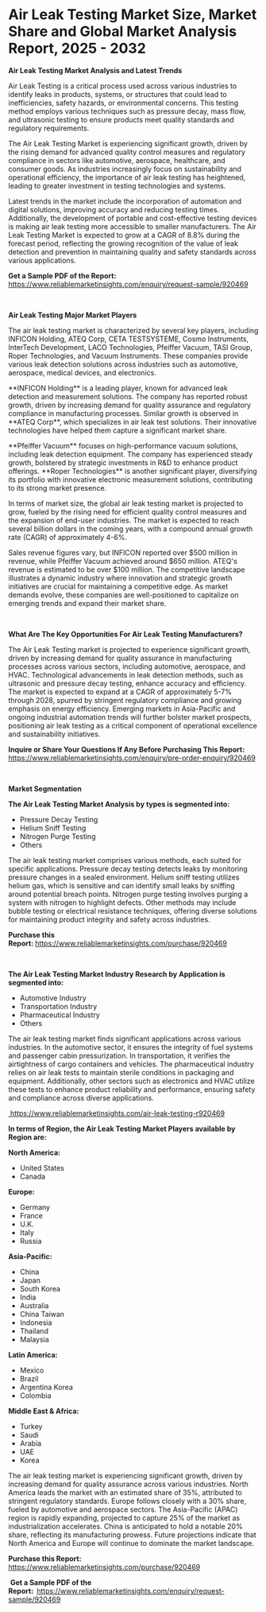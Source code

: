 <p><h1>Air Leak Testing Market Size, Market Share and Global Market Analysis Report, 2025 - 2032</h1></p><p><strong>Air Leak Testing Market Analysis and Latest Trends</strong></p>
<p><p>Air Leak Testing is a critical process used across various industries to identify leaks in products, systems, or structures that could lead to inefficiencies, safety hazards, or environmental concerns. This testing method employs various techniques such as pressure decay, mass flow, and ultrasonic testing to ensure products meet quality standards and regulatory requirements.</p><p>The Air Leak Testing Market is experiencing significant growth, driven by the rising demand for advanced quality control measures and regulatory compliance in sectors like automotive, aerospace, healthcare, and consumer goods. As industries increasingly focus on sustainability and operational efficiency, the importance of air leak testing has heightened, leading to greater investment in testing technologies and systems.</p><p>Latest trends in the market include the incorporation of automation and digital solutions, improving accuracy and reducing testing times. Additionally, the development of portable and cost-effective testing devices is making air leak testing more accessible to smaller manufacturers. The Air Leak Testing Market is expected to grow at a CAGR of 8.8% during the forecast period, reflecting the growing recognition of the value of leak detection and prevention in maintaining quality and safety standards across various applications.</p></p>
<p><strong>Get a Sample PDF of the Report:&nbsp;</strong> <a href="https://www.reliablemarketinsights.com/enquiry/request-sample/920469?utm_campaign=2717&utm_medium=2&utm_source=Github&utm_content=ia&utm_term=18042025&utm_id=air-leak-testing">https://www.reliablemarketinsights.com/enquiry/request-sample/920469</a></p>
<p>&nbsp;</p>
<p><strong>Air Leak Testing Major Market Players</strong></p>
<p><p>The air leak testing market is characterized by several key players, including INFICON Holding, ATEQ Corp, CETA TESTSYSTEME, Cosmo Instruments, InterTech Development, LACO Technologies, Pfeiffer Vacuum, TASI Group, Roper Technologies, and Vacuum Instruments. These companies provide various leak detection solutions across industries such as automotive, aerospace, medical devices, and electronics.</p><p>**INFICON Holding** is a leading player, known for advanced leak detection and measurement solutions. The company has reported robust growth, driven by increasing demand for quality assurance and regulatory compliance in manufacturing processes. Similar growth is observed in **ATEQ Corp**, which specializes in air leak test solutions. Their innovative technologies have helped them capture a significant market share.</p><p>**Pfeiffer Vacuum** focuses on high-performance vacuum solutions, including leak detection equipment. The company has experienced steady growth, bolstered by strategic investments in R&D to enhance product offerings. **Roper Technologies** is another significant player, diversifying its portfolio with innovative electronic measurement solutions, contributing to its strong market presence.</p><p>In terms of market size, the global air leak testing market is projected to grow, fueled by the rising need for efficient quality control measures and the expansion of end-user industries. The market is expected to reach several billion dollars in the coming years, with a compound annual growth rate (CAGR) of approximately 4-6%.</p><p>Sales revenue figures vary, but INFICON reported over $500 million in revenue, while Pfeiffer Vacuum achieved around $650 million. ATEQ's revenue is estimated to be over $100 million. The competitive landscape illustrates a dynamic industry where innovation and strategic growth initiatives are crucial for maintaining a competitive edge. As market demands evolve, these companies are well-positioned to capitalize on emerging trends and expand their market share.</p></p>
<p>&nbsp;</p>
<p><strong>What Are The Key Opportunities For Air Leak Testing Manufacturers?</strong></p>
<p><p>The Air Leak Testing market is projected to experience significant growth, driven by increasing demand for quality assurance in manufacturing processes across various sectors, including automotive, aerospace, and HVAC. Technological advancements in leak detection methods, such as ultrasonic and pressure decay testing, enhance accuracy and efficiency. The market is expected to expand at a CAGR of approximately 5-7% through 2028, spurred by stringent regulatory compliance and growing emphasis on energy efficiency. Emerging markets in Asia-Pacific and ongoing industrial automation trends will further bolster market prospects, positioning air leak testing as a critical component of operational excellence and sustainability initiatives.</p></p>
<p><strong>Inquire or Share Your Questions If Any Before Purchasing This Report:</strong> <a href="https://www.reliablemarketinsights.com/enquiry/pre-order-enquiry/920469?utm_campaign=2717&utm_medium=2&utm_source=Github&utm_content=ia&utm_term=18042025&utm_id=air-leak-testing">https://www.reliablemarketinsights.com/enquiry/pre-order-enquiry/920469</a></p>
<p>&nbsp;</p>
<p><strong>Market Segmentation</strong></p>
<p><strong>The Air Leak Testing Market Analysis by types is segmented into:</strong></p>
<p><ul><li>Pressure Decay Testing</li><li>Helium Sniff Testing</li><li>Nitrogen Purge Testing</li><li>Others</li></ul></p>
<p><p>The air leak testing market comprises various methods, each suited for specific applications. Pressure decay testing detects leaks by monitoring pressure changes in a sealed environment. Helium sniff testing utilizes helium gas, which is sensitive and can identify small leaks by sniffing around potential breach points. Nitrogen purge testing involves purging a system with nitrogen to highlight defects. Other methods may include bubble testing or electrical resistance techniques, offering diverse solutions for maintaining product integrity and safety across industries.</p></p>
<p><strong>Purchase this Report:&nbsp;</strong><a href="https://www.reliablemarketinsights.com/purchase/920469?utm_campaign=2717&utm_medium=2&utm_source=Github&utm_content=ia&utm_term=18042025&utm_id=air-leak-testing">https://www.reliablemarketinsights.com/purchase/920469</a></p>
<p>&nbsp;</p>
<p><strong>The Air Leak Testing Market Industry Research by Application is segmented into:</strong></p>
<p><ul><li>Automotive Industry</li><li>Transportation Industry</li><li>Pharmaceutical Industry</li><li>Others</li></ul></p>
<p><p>The air leak testing market finds significant applications across various industries. In the automotive sector, it ensures the integrity of fuel systems and passenger cabin pressurization. In transportation, it verifies the airtightness of cargo containers and vehicles. The pharmaceutical industry relies on air leak tests to maintain sterile conditions in packaging and equipment. Additionally, other sectors such as electronics and HVAC utilize these tests to enhance product reliability and performance, ensuring safety and compliance across diverse applications.</p></p>
<p><a href="https://www.reliablemarketinsights.com/air-leak-testing-r920469?utm_campaign=2717&utm_medium=2&utm_source=Github&utm_content=ia&utm_term=18042025&utm_id=air-leak-testing">&nbsp;https://www.reliablemarketinsights.com/air-leak-testing-r920469</a></p>
<p><strong>In terms of Region, the Air Leak Testing Market Players available by Region are:</strong></p>
<p>
    <p> <strong> North America: </strong>
        <ul>
            <li>United States</li>
            <li>Canada</li>
        </ul>
        </p> 
    <p> <strong> Europe: </strong>
        <ul>
            <li>Germany</li>
            <li>France</li>
            <li>U.K.</li>
            <li>Italy</li>
            <li>Russia</li>
        </ul>
        </p> 
    <p> <strong> Asia-Pacific: </strong>
        <ul>
            <li>China</li>
            <li>Japan</li>
            <li>South Korea</li>
            <li>India</li>
            <li>Australia</li>
            <li>China Taiwan</li>
            <li>Indonesia</li>
            <li>Thailand</li>
            <li>Malaysia</li>
        </ul>
        </p> 
    <p> <strong> Latin America: </strong>
        <ul>
            <li>Mexico</li>
            <li>Brazil</li>
            <li>Argentina Korea</li>
            <li>Colombia</li>
        </ul>
        </p> 
    <p> <strong> Middle East & Africa: </strong>
        <ul>
            <li>Turkey</li>
            <li>Saudi</li>
            <li>Arabia</li>
            <li>UAE</li>
            <li>Korea</li>
        </ul>
    </p>
    </p>
<p><p>The air leak testing market is experiencing significant growth, driven by increasing demand for quality assurance across various industries. North America leads the market with an estimated share of 35%, attributed to stringent regulatory standards. Europe follows closely with a 30% share, fueled by automotive and aerospace sectors. The Asia-Pacific (APAC) region is rapidly expanding, projected to capture 25% of the market as industrialization accelerates. China is anticipated to hold a notable 20% share, reflecting its manufacturing prowess. Future projections indicate that North America and Europe will continue to dominate the market landscape.</p></p>
<p><strong>Purchase this Report: </strong><a href="https://www.reliablemarketinsights.com/purchase/920469?utm_campaign=2717&utm_medium=2&utm_source=Github&utm_content=ia&utm_term=18042025&utm_id=air-leak-testing">https://www.reliablemarketinsights.com/purchase/920469</a></p>
<p>&nbsp;<strong>Get a Sample PDF of the Report:&nbsp;&nbsp;</strong><a href="https://www.reliablemarketinsights.com/enquiry/request-sample/920469?utm_campaign=2717&utm_medium=2&utm_source=Github&utm_content=ia&utm_term=18042025&utm_id=air-leak-testing">https://www.reliablemarketinsights.com/enquiry/request-sample/920469</a></p>
<p><strong></strong></p>
<p><p></p><p></p><p></p></p>